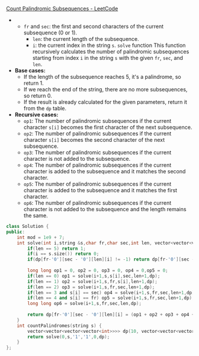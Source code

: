 [Count Palindromic Subsequences - LeetCode](https://leetcode.com/problems/count-palindromic-subsequences/description/)
- - `fr` and `sec`: the first and second characters of the current subsequence (0 or 1).
    - `len`: the current length of the subsequence.
    - `i`: the current index in the string `s`.
`solve` function
This function recursively calculates the number of palindromic subsequences starting from index `i` in the string `s` with the given `fr`, `sec`, and `len`.
- **Base cases:**
    - If the length of the subsequence reaches 5, it's a palindrome, so return 1.
    - If we reach the end of the string, there are no more subsequences, so return 0.
    - If the result is already calculated for the given parameters, return it from the `dp` table.
- **Recursive cases:**
    - `op1`: The number of palindromic subsequences if the current character `s[i]` becomes the first character of the next subsequence.
    - `op2`: The number of palindromic subsequences if the current character `s[i]` becomes the second character of the next subsequence.
    - `op3`: The number of palindromic subsequences if the current character is not added to the subsequence.
    - `op4`: The number of palindromic subsequences if the current character is added to the subsequence and it matches the second character.
    - `op5`: The number of palindromic subsequences if the current character is added to the subsequence and it matches the first character.
    - `op6`: The number of palindromic subsequences if the current character is not added to the subsequence and the length remains the same.

```C++
class Solution {
public:
    int mod = 1e9 + 7;
    int solve(int i,string &s,char fr,char sec,int len, vector<vector<vector<vector<int>>>> &dp){
        if(len == 5) return 1;
        if(i == s.size()) return 0;
        if(dp[fr-'0'][sec - '0'][len][i] != -1) return dp[fr-'0'][sec - '0'][len][i];
        
        long long op1 = 0, op2 = 0, op3 = 0, op4 = 0,op5 = 0;
        if(len == 0) op1 = solve(i+1,s,s[i],sec,len+1,dp);
        if(len == 1) op2 = solve(i+1,s,fr,s[i],len+1,dp);
        if(len == 2) op3 = solve(i+1,s,fr,sec,len+1,dp);
        if(len == 3 and s[i] == sec) op4 = solve(i+1,s,fr,sec,len+1,dp);
        if(len == 4 and s[i] == fr) op5 = solve(i+1,s,fr,sec,len+1,dp);
        long long op6 = solve(i+1,s,fr,sec,len,dp);
        
        return dp[fr-'0'][sec - '0'][len][i] = (op1 + op2 + op3 + op4 + op5 + op6) % mod;
    }
    int countPalindromes(string s) {
        vector<vector<vector<vector<int>>>> dp(10, vector<vector<vector<int>>> (10, vector<vector<int>> (5,vector<int>(s.size(),-1))));
        return solve(0,s,'1','1',0,dp);
    }
};
```